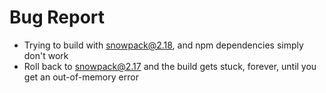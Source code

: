 # Bug Report

* Trying to build with snowpack@2.18, and npm dependencies simply don't work
* Roll back to snowpack@2.17 and the build gets stuck, forever, until you get an out-of-memory error